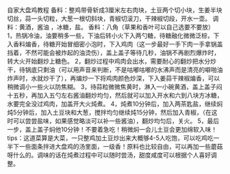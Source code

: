 自家大盘鸡教程
备料：整鸡带骨斩成3厘米左右肉块，土豆两个切小块，生姜半块切丝，蒜一头切粒，大葱一根切斜块，青椒切滚刀，干辣椒切段，开水一壶。
调料：黄酒，酱油 ，冰糖，盐。
香料：八角（草果和香叶可以自己选要不要放）
1，热锅冷油，油要稍多一些，下油后转小火下入两勺糖，待糖融化微微泛棕，下入香料煸香，待糖开始冒细密小泡时，下入鸡肉（这一步最好一手下肉一手拿锅盖挡着，不然可能会被炸起的油烫伤），盖上盖子等待几秒，油锅不再剧烈爆炸时，转大火开始翻炒上糖色。
2，翻炒过程中鸡肉会出水，需要耐心的翻炒把水分炒干，待锅底只剩油（可以用声音来判断，不是咕嘟咕嘟的水沸声而是清亮的噼啪油炸声时，水就炒干了），再煸炒一下将鸡肉颜色炒深，下入姜蒜干辣椒煸香，可以稍微调小一些火以防焦糊。
3，待蒜粒微微焦黄时，淋入一小碗黄酒，盖上盖子闷十五秒，再加入五勺左右酱油翻炒均匀，然后就可以加入开水和六到八块方冰糖，水要完全没过鸡肉，加盖开大火炖煮。
4，炖煮10分钟后，加入两茶匙盐，继续焖炖5分钟后，加入土豆块和大葱，搅拌均匀继续炖15分钟，然后加入青椒，（在这时可以尝尝盐味，如果感觉略淡可以补一些酱油），翻炒均匀后，关火。
5，最后一步，盖上盖子焖他10分钟！不要着急吃！稍微焖一会儿土豆会更加绵软入味！
tips：这道菜算是大菜，一只整鸡加土豆炒出来大概够4-5人吃饱，可以吃鸡吃一半下一些面条拌进大盘鸡的汤里面，一级香！原料也比较自由，可以再加一些蘑菇呀什么的。调味的话在炖煮过程中可以随时尝汤，甜度咸度可以根据个人喜好调整。